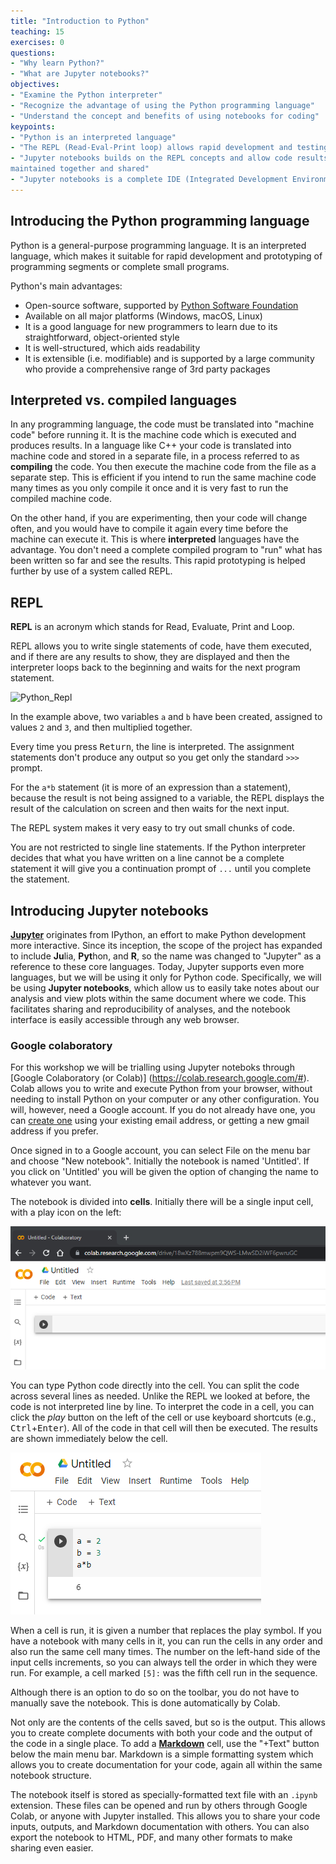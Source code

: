 ```yaml
---
title: "Introduction to Python"
teaching: 15
exercises: 0
questions:
- "Why learn Python?"
- "What are Jupyter notebooks?"
objectives:
- "Examine the Python interpreter"
- "Recognize the advantage of using the Python programming language"
- "Understand the concept and benefits of using notebooks for coding"
keypoints:
- "Python is an interpreted language"
- "The REPL (Read-Eval-Print loop) allows rapid development and testing of code segments"
- "Jupyter notebooks builds on the REPL concepts and allow code results and documentation to be 
maintained together and shared"
- "Jupyter notebooks is a complete IDE (Integrated Development Environment)"
---
```


## Introducing the Python programming language

Python is a general-purpose programming language. It is an interpreted language,
which makes it suitable for rapid development and prototyping of programming segments or complete 
small programs.

Python's main advantages:

* Open-source software, supported by [Python Software
  Foundation](https://www.python.org/psf/)
* Available on all major platforms (Windows, macOS, Linux)
* It is a good language for new programmers to learn due to its straightforward,
  object-oriented style
* It is well-structured, which aids readability
* It is extensible (i.e. modifiable) and is supported by a large community who
  provide a comprehensive range of 3rd party packages

## Interpreted vs. compiled languages

In any programming language, the code must be translated into "machine code"
before running it. It is the machine code which is executed and produces
results. In a language like C++ your code is translated into machine code and
stored in a separate file, in a process referred to as **compiling** the code.
You then execute the machine code from the file as a separate step. This is
efficient if you intend to run the same machine code many times as you only 
compile it once and it is very fast to run the compiled machine code.

On the other hand, if you are experimenting, then your
code will change often, and you would have to compile it again every time before
the machine can execute it. This is where **interpreted** languages have the
advantage. You don't need a complete compiled program to "run" what has been
written so far and see the results. This rapid prototyping is helped further by
use of a system called REPL.

## REPL

**REPL** is an acronym which stands for Read, Evaluate, Print and Loop.

REPL allows you to write single statements of code, have them executed, and if
there are any results to show, they are displayed and then the interpreter loops
back to the beginning and waits for the next program statement.

![Python_Repl](../fig/Python_repl_3.png)

In the example above, two variables `a` and `b` have been created, assigned to values
`2` and `3`, and then multiplied together.  

Every time you press <kbd>Return</kbd>, the line is interpreted. The assignment statements don't produce any 
output so you get only the standard `>>>` prompt.

For the `a*b` statement (it is more of an expression than a statement), because
the result is not being assigned to a variable, the REPL displays the result of
the calculation on screen and then waits for the next input.

The REPL system makes it very easy to try out small chunks of code.

You are not restricted to single line statements. If the Python interpreter
decides that what you have written on a line cannot be a complete statement it
will give you a continuation prompt of `...` until you complete the statement.

## Introducing Jupyter notebooks

[**Jupyter**](http://jupyter.org/) originates from IPython, an effort to make Python
development more interactive. Since its inception, the scope of the project
has expanded to include **Ju**lia, **Pyt**hon, and **R**, so the name was changed to "Jupyter"
as a reference to these core languages. Today, Jupyter supports even more
languages, but we will be using it only for Python code. Specifically, we will
be using **Jupyter notebooks**, which allow us to easily take notes about
our analysis and view plots within the same document where we code. This
facilitates sharing and reproducibility of analyses, and the notebook interface
is easily accessible through any web browser.

### Google colaboratory
For this workshop we will be trialling using Jupyter noteboks through [Google Colaboratory (or Colab)]
(https://colab.research.google.com/#). Colab allows you to write and execute Python from your browser, 
without needing to install Python on your computer or any other configuration. You will, however, need 
a Google account. If you do not already have one, you can [create one](https://support.google.com/accounts/answer/27441) 
using your existing email address, or getting a new gmail address if you prefer.

Once signed in to a Google account, you can select File on the menu bar and choose "New notebook". 
Initially the notebook is named 'Untitled'. If you click on 'Untitled' you will be 
given the option of changing the name to whatever you want.

The notebook is divided into **cells**. Initially there will be a single input cell, with a play icon on the left:

![Google_colab](../fig/Colab1.png)

You can type Python code directly into the cell. You can split the code across
several lines as needed. Unlike the REPL we looked at before, the code is not
interpreted line by line. To interpret the code in a cell, you can click the
*play* button on the left of the cell or use keyboard
shortcuts (e.g., <kbd>Ctrl</kbd>+<kbd>Enter</kbd>). All of the code in that cell will then be
executed. The results are shown immediately below the cell.

![Colab_result](../fig/Colab2.png)

When a cell is run, it is given a number that replaces the play symbol. 
If you have a notebook with many cells in it, you can run the cells in any
order and also run the same cell many times. The number on the left-hand side of
the input cells increments, so you can always tell the order in which they were
run. For example, a cell marked `[5]:` was the fifth cell run in the sequence.

Although there is an option to do so on the toolbar, you do not have to manually
save the notebook. This is done automatically by Colab.

Not only are the contents of the cells saved, but so is the output.
This allows you to create complete documents with both your code and the output
of the code in a single place.  To add a [**Markdown**](https://en.wikipedia.org/wiki/Markdown) 
cell, use the "+Text" button below the main menu bar. Markdown is
a simple formatting system which allows you to create documentation for your
code, again all within the same notebook structure.

The notebook itself is stored as specially-formatted text file with an `.ipynb` 
extension. These files can be opened and run by others through Google Colab, or anyone with 
Jupyter installed. This allows you to share your code inputs, outputs, and
Markdown documentation with others. You can also export the notebook to HTML, PDF, and
many other formats to make sharing even easier.
